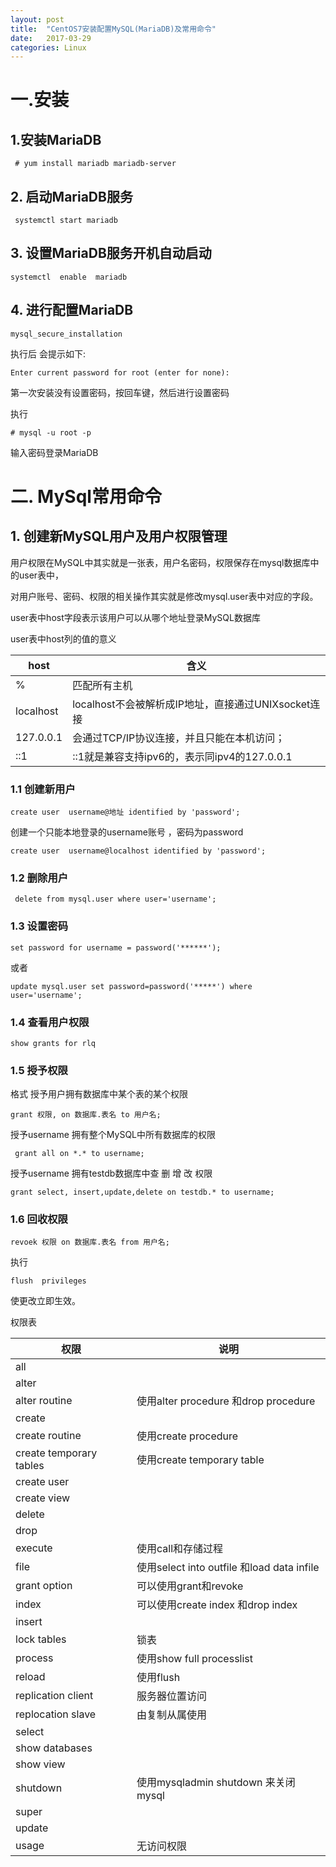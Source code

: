 ```yaml
---
layout: post
title:  "CentOS7安装配置MySQL(MariaDB)及常用命令"
date:   2017-03-29
categories: Linux
---
```


# 一.安装
## 1.安装MariaDB

```
 # yum install mariadb mariadb-server
```

## 2. 启动MariaDB服务

```
 systemctl start mariadb
```

## 3. 设置MariaDB服务开机自动启动

```
systemctl  enable  mariadb
```

## 4. 进行配置MariaDB

```
mysql_secure_installation
```

执行后 会提示如下:

```
Enter current password for root (enter for none): 
```

第一次安装没有设置密码，按回车键，然后进行设置密码

执行

```
# mysql -u root -p
```
输入密码登录MariaDB

# 二. MySql常用命令

## 1. 创建新MySQL用户及用户权限管理

用户权限在MySQL中其实就是一张表，用户名密码，权限保存在mysql数据库中的user表中，

对用户账号、密码、权限的相关操作其实就是修改mysql.user表中对应的字段。

user表中host字段表示该用户可以从哪个地址登录MySQL数据库



user表中host列的值的意义

host|含义
----|-----
%  |            匹配所有主机
localhost |   localhost不会被解析成IP地址，直接通过UNIXsocket连接
127.0.0.1  |    会通过TCP/IP协议连接，并且只能在本机访问；
::1         |        ::1就是兼容支持ipv6的，表示同ipv4的127.0.0.1


### 1.1 创建新用户
```
create user  username@地址 identified by 'password';
```

创建一个只能本地登录的username账号 ，密码为password

```
create user  username@localhost identified by 'password';
```

### 1.2 删除用户

```
 delete from mysql.user where user='username';
```

### 1.3 设置密码

```
set password for username = password('******');
```

或者

```
update mysql.user set password=password('*****') where user='username';
```

### 1.4 查看用户权限
```
show grants for rlq
```

### 1.5 授予权限

格式  授予用户拥有数据库中某个表的某个权限

```
grant 权限, on 数据库.表名 to 用户名;
```

授予username 拥有整个MySQL中所有数据库的权限

```
 grant all on *.* to username;
```

授予username 拥有testdb数据库中查 删 增 改 权限
```
grant select, insert,update,delete on testdb.* to username; 
```

### 1.6 回收权限
```
revoek 权限 on 数据库.表名 from 用户名;
```

执行

```
flush  privileges
```

使更改立即生效。

权限表


权限	|说明
-----|-----
all	 |
alter |	 
alter routine	|使用alter procedure 和drop procedure
create	| 
create routine |	使用create  procedure
create temporary tables	|使用create temporary table
create  user	| 
create view	 |
delete	 |
drop	 |
execute	|使用call和存储过程
file	|使用select into outfile  和load data infile|
grant option|	可以使用grant和revoke
index|	可以使用create index 和drop index
insert|	 
lock tables	|锁表
process|	使用show full processlist
reload	|   使用flush
replication client	|服务器位置访问
replocation slave	|由复制从属使用
select	 |
show databases|	 
show view	 |
shutdown	|使用mysqladmin shutdown 来关闭mysql
super	 |
update	 |
usage	|无访问权限
 	 
 	 
 
 


